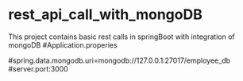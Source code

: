 # rest_api_call_with_mongoDB
This project contains basic rest calls in springBoot with integration of mongoDB
#Application.properies

#spring.data.mongodb.uri=mongodb://127.0.0.1:27017/employee_db #server.port:3000
